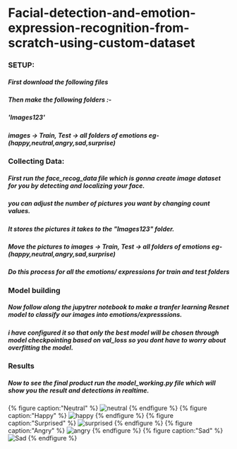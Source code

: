 # Facial-detection-and-emotion-expression-recognition-from-scratch-using-custom-dataset



### SETUP:
##### First download the following files 
##### Then make the following folders :- 
##### 'Images123' 
##### images -> Train, Test -> all folders of emotions eg- (happy,neutral,angry,sad,surprise)
#####        
### Collecting Data:
##### First run the face_recog_data file which is gonna create image dataset for you by detecting and localizing your face.
##### you can adjust the number of pictures you want by changing count values.
##### It stores the pictures it takes to the "Images123" folder.

##### Move the pictures to images -> Train, Test -> all folders of emotions eg- (happy,neutral,angry,sad,surprise)
##### Do this process for all the emotions/ expressions for train and test folders

### Model building
##### Now follow along the jupytrer notebook to make a tranfer learning Resnet model to classify our images into emotions/expresssions.
##### i have configured it so that only the best model will be chosen through model checkpointing based on val_loss so you dont have to worry about overfitting the model. 

### Results

##### Now to see the final product run the model_working.py file which will show you the result and detections in realtime.
{% figure caption:"Neutral" %}
![neutral](https://res.cloudinary.com/gautzz/image/upload/v1596703695/Emotion%20recognition/neutral_v1_lep0s6.png)
{% endfigure %}
{% figure caption:"Happy" %}
![happy](https://res.cloudinary.com/gautzz/image/upload/v1596703692/Emotion%20recognition/happy_mthl1t.png)
{% endfigure %}
{% figure caption:"Surprised" %}
![surprised](https://res.cloudinary.com/gautzz/image/upload/v1596703701/Emotion%20recognition/surprise_v_idk_weet9e.png)
{% endfigure %}
{% figure caption:"Angry" %}
![angry](https://res.cloudinary.com/gautzz/image/upload/v1596703678/Emotion%20recognition/angry_v1_omfxdr.png)
{% endfigure %}
{% figure caption:"Sad" %}
![Sad](https://res.cloudinary.com/gautzz/image/upload/v1596703698/Emotion%20recognition/sad_wa6b8r.png)
{% endfigure %}

